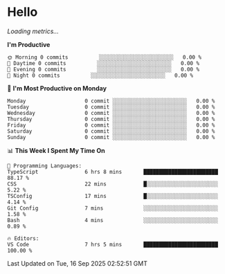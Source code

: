# Hello

<!-- METRICS:START -->
<p><em>Loading metrics…</em></p>
<!-- METRICS:END -->

<!--START_SECTION:waka-->
**I'm Productive**

```text
🌞 Morning 0 commits          ░░░░░░░░░░░░░░░░░░░░░░░░   0.00 % 
🌆 Daytime 0 commits          ░░░░░░░░░░░░░░░░░░░░░░░░   0.00 % 
🌃 Evening 0 commits          ░░░░░░░░░░░░░░░░░░░░░░░░   0.00 % 
🌙 Night 0 commits          ░░░░░░░░░░░░░░░░░░░░░░░░   0.00 % 
```
📅 **I'm Most Productive on Monday**

```text
Monday                   0 commit ░░░░░░░░░░░░░░░░░░░░░░░░   0.00 % 
Tuesday                  0 commit ░░░░░░░░░░░░░░░░░░░░░░░░   0.00 % 
Wednesday                0 commit ░░░░░░░░░░░░░░░░░░░░░░░░   0.00 % 
Thursday                 0 commit ░░░░░░░░░░░░░░░░░░░░░░░░   0.00 % 
Friday                   0 commit ░░░░░░░░░░░░░░░░░░░░░░░░   0.00 % 
Saturday                 0 commit ░░░░░░░░░░░░░░░░░░░░░░░░   0.00 % 
Sunday                   0 commit ░░░░░░░░░░░░░░░░░░░░░░░░   0.00 % 
```

📊 **This Week I Spent My Time On**

```text
💬 Programming Languages: 
TypeScript               6 hrs 8 mins       ████████████████████████   88.17 % 
CSS                      22 mins            █░░░░░░░░░░░░░░░░░░░░░░░   5.22 % 
TSConfig                 17 mins            █░░░░░░░░░░░░░░░░░░░░░░░   4.14 % 
Git Config               7 mins             ░░░░░░░░░░░░░░░░░░░░░░░░   1.58 % 
Bash                     4 mins             ░░░░░░░░░░░░░░░░░░░░░░░░   0.89 % 

🔥 Editors: 
VS Code                  7 hrs 5 mins       ████████████████████████   100.00 % 
```

 Last Updated on Tue, 16 Sep 2025 02:52:51 GMT
<!--END_SECTION:waka-->
